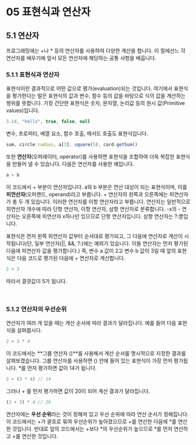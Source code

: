 # 05 표현식과 연산자

## 5.1 연산자

프로그래밍에는 +나 * 등의 연산자를 사용하여 다양한 계산을 합니다. 이 절에선느 각 연산자를 배우기에 앞서 모든 연산자에 해당하는 공통 사항을 배웁니다. <br />

### 5.1.1 표현식과 연산자

표현식이란 결과적으로 어떤 값으로 평가(evaluation)되는 것입니다. 여기에서  표현식을 평가한다는 말은 표현식의 값과 변수, 함수 등의 값을 바탕으로 식의 값을 계산하는 행위를 뜻합니다. 가장 간단한 표현식은 숫자, 문자열, 논리값 등의 원시 값(Primitive values)입니다. 

```javascript
3.14, "hello", true, false, null
```

변수, 프로퍼티, 배열 요소, 함수 호출, 메서드 호출도 표현식입니다. 

```javascript
sum, circle.radius, a[3], square(5), card.getSum()
```

또한 **연산자**(오퍼레이터, operator)를 사용하면 표현식을 조합하여 더욱 복잡한 표현식을 만들어 낼 수 있습니다. 다음은 연산자를 사용한 예입니다. 

```javascript
a + b
```

이 코드에서 + 부분이 연산자입니다. a와 b 부분은 연산 대상이 되는 표현식이며, 이를 **피연산자**(오퍼랜드, operand)라고 부릅니다. + 연산자의 왼쪽과 오른쪽에는 피연산자가 총 두 개 있습니다. 이러한 연산자를 이항 연산자라고 부릅니다. 연산자는 일반적으로 피연산자 개수에 따라 단항 연산자, 이항 연산자, 삼항 연산자로 분류합니다. -x의 - 연산자는 오른쪽에 피연산자 x하나만 있으므로 단항 연산자입니다. 삼항 연산자는 ?:뿐입니다. 

표현식은 먼저 왼쪽 피연산자 값부터 순서대로 평가되고, 그 다음에 연산자로 계산이 시작됩니다(단, 일부 연산자(||, &&, ?:)에는 예외가 있습니다. 이들 연산자는 먼저 평가된 다음에 피연산자 값을 평가합니다.) 즉, 변수 a 값이 2고 변수 b 값이 3일 때 앞의 표현식은 다음 코드로 평가된 다음에 + 연산자로 계산합니다. 

```javascript
2 + 3
```

따라서 결괏값이 5가 됩니다. 

<br>

### 5.1.2 연산자의 우선순위

연산자가 여러 개 있을 때는 계산 순서에 따라 결과가 달라집니다. 예를 들어 다음 표현식을 살펴봅시다. 

```javascript
2 + 3 * 4
```

이 코드에서는 **그룹 연산자 ()**를 사용해서 계산 순서를 명시적으로 지정한 결과를 살펴보겠습니다. 그룹 연산자를 사용하면 () 안에 들어 있는 표현식이 가장 먼저 평가됩니다. *를 먼저 평가하면 값이 14가 됩니다. 

```javascript
2 + (3 * 4) // 14
```

그러나 + 를 먼저 평가하면 값이 20이 되어 계산 결과가 달라집니다. 

```javascript
(2 + 3) * 4 // 20
```

연산자에는 **우선 순위**라는 것이 정해져 있고 우선 순위에 따라 연산 순서가 정해집니다. 이 코드에서는 +가 괄호로 묶여 우선순위가 높아졌으므로 +를 연산한 다음에 *를 연산한 것입니다. 반대로 앞의 코드에서는 +보다 *의 우선순위가 높으므로 *를 먼저 연산하고 +를 연산한 것입니다. 